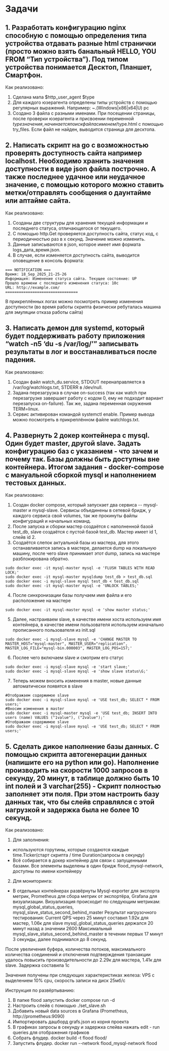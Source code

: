 # Задачи

## 1. Разработать конфигурацию nginx способную с помощью определения типа устройства отдавать разные html странички (просто можно взять банальный HELLO, YOU FROM “Тип устройства”). Под типом устройства понимается Десктоп, Планшет, Смартфон.
Как реализовано:  
1. Сделана мапа $http_user_agent $type
2. Для каждого юзерагента определены типы устройств с помощью регулярных выражений. Например: ~.(Windows|x86|x64|U)   pc
3. Создано 3 файла с разными именами. При посещении страницы, после проверки юзерагента и присвоении переменной $type значения, начинается поиск файла с именем /$type.html с помощью try_files. Если файл не найден, выводится страница для десктопа. 

## 2. Написать скрипт на go с возможностью проверять доступность сайта например localhost. Необходимо хранить значения доступности в виде json файла построчно. А также последнее удачное или неудачное значение, с помощью которого можно ставить метки/отправлять сообщения о даунтайме или аптайме сайта.
Как реализовано: 
1. Созданы две структуры для хранения текущей информации и последнего статуса, отличающегося от текущего. 
2. С помощью http.Get проверяется доступность сайта, статус код, с периодичностью раз в х секунд. Значение можно изменить. 
3. Данные записываются в json, которое имеет имя формата logs_дата_время.json. 
4. В случае, если изменяется доступность сайта, выводится оповещение в консоль формата:
```
=== NOTIFICATION ===
Время: 18_Sep_2025_21-25-26
Информация: Изменение статуса сайта. Текущее состояние: UP 
Прошло времени с последнего изменения статуса: 10с
URL: http://example.com/
================================
```
В прикреплённых логах можно посмотреть пример изменения доступности (во время работы скрипта физически ребуталась машина для эмуляции отказа работы сайта) 

## 3. Написать демон для systemd, который будет поддерживать работу приложения “watch -n5 ‘du -s /var/log/’” записывать результаты в лог и восстанавливаться после падения.
Как реализовано:
1. Создан файл watch_du.service, STDOUT перенаправляется в /var/log/watchlogs.txt, STDERR в /dev/null.
2. Задана перезагрузка в случае on-success (так как watch при перезагрузке завершает работу с кодом 0, ему не подходит вариант перезапуска on-failure). Так же, задана переменная окружения TERM=linux.
3. Сервис активирован командой systemctl enable. Пример вывода можно посмотреть в прикреплённом файле watchlogs.txt.

## 4. Развернуть 2 докер контейнера с mysql. Один будет master, другой slave. Задать конфигурацию баз с указанием - что зачем и почему так. Базы должны быть доступны вне контейнера. Итогом задания - docker-compose с мануальной сборкой mysql и наполнением тестовых данных. 
Как реализовано:
1. Создан docker compose, который запускает два сервиса -- mysql-master и mysql-slave. Сервисы объединены в сетевой бридж, у каждого сервиса свой volumes, так же прокинуты файлы конфигураций и начальных команд.
2. После запуска и сборки мастер создаётся с наполненной базой test_db, slave создаётся с пустой базой test_db. Мастер имеет id 1, слейв id 2.
3. Создаётся слепок актуальной базы из мастера, для этого останавливается запись в мастере, делается dump на локальную машину, после чего slave принимает этот dump, запись на мастере разблокирована обратно.
```
sudo docker exec -it mysql-master mysql -e 'FLUSH TABLES WITH READ LOCK;'
sudo docker exec -it mysql-master mysqldump test_db > test_db.sql
sudo docker exec -i mysql-slave mysql test_db < test_db.sql
sudo docker exec -it mysql-master mysql -e 'UNLOCK TABLES;'
```
4. После синхронизации базы получаем имя файла и его расположение на мастере
```
sudo docker exec -it mysql-master mysql -e 'show master status;'
```
5. Далее, настраиваем slave, в качестве имени хоста используем имя контейнера, в качестве имени пользователя используем изначально прописанного пользователя из init.sql
```
sudo docker exec -i mysql-slave mysql -e 'CHANGE MASTER TO MASTER_HOST="mysql-master", MASTER_USER="replication",
MASTER_LOG_FILE="mysql-bin.000003", MASTER_LOG_POS=157;'
```
6. Послее чего включаем slave и смотрим его статус
```
sudo docker exec -i mysql-slave mysql -e 'start slave;'
sudo docker exec -i mysql-slave mysql -e 'show slave status\G;'
```
7. Теперь можем вносить изменения в master, новые данные автоматически появятся в slave
```
#Отображаем содержимое slave 
sudo docker exec -i mysql-slave mysql -e 'USE test_db; SELECT * FROM users;'
#Вносим изменения в master
sudo docker exec -i mysql-master mysql -e 'USE test_db; INSERT INTO users (name) VALUES ("1value"), ("2value");'
#Отображаем содержимое slave 
sudo docker exec -i mysql-slave mysql -e 'USE test_db; SELECT * FROM users;'
```

## 5. Сделать дикое наполнение базы данных. С помощью скрипта автогенерации данных (напишите его на python или go). Наполнение производить на скорости 1000 запросов в секунду, 20 минут, в таблице должно быть 10 int полей и 3 varchar(255) - Скрипт полностью заполняет эти поля. При этом настроить базу данных так, что бы слейв справлялся с этой нагрузкой и задержка была не более 10 секунд.

Как реализовано:
1. Для заполнения:
- используются горутины, которые создаются каждые time.Ticker(старт скрипта / time Duration(запросы в секунду)
- Всё собирается в докер контейнер для связи с запущенными базами. Все элементы выделены в один бридж flood_mysql-network, доступны по имени контейнеру
2. Для мониторинга:
- В отдельных контейнерах развёрнуты Mysql-exporter для экспорта метрик, Prometheus для сбора метрик от экспортёра, Grafana для визуализации. Визуализация происходит по следующим метрикам: mysql_global_status_queries, mysql_slave_status_second_behind_master
Результат нагрузочного тестирования:
Current QPS через 25 минут составил 1.92к для мастер, 1.06к для slave
mysql_global_status_queries держался 20 минут назад а значении 2600
Максимальный mysql_slave_status_second_behind_master в течении первых 17 минут 3 секунды, далее поднимался до 8 секунд. 

После увеличения буфера, количества потоков, максимального количества соединений и отключения подтверждения транзакции удалось повысить производительности до 2.29к для мастера, 1.41к для slave. Задержка составила 1с

Значения получены при следующих характеристиках железа: VPS с выделением 10% cpu, скорость записи на диск 25мб/с

Инструкция по развёртыванию:
1. В папке flood запустить docker compose run -d
2. Настроить слейв с помощью ./set_slave.sh
3. Добавить новый data sources в Grafana (Prometheus, http://prometheus:9090)
4. Импортировать дашборд grafs.json из корня проекта
5. В графиках запросы в секунду и задержка слейва нажать edit - run queries для отображения графиков
6. Собрать флудер. docker build -t flood flood/
7. Запустить флудер. docker run --network flood_mysql-network flood
